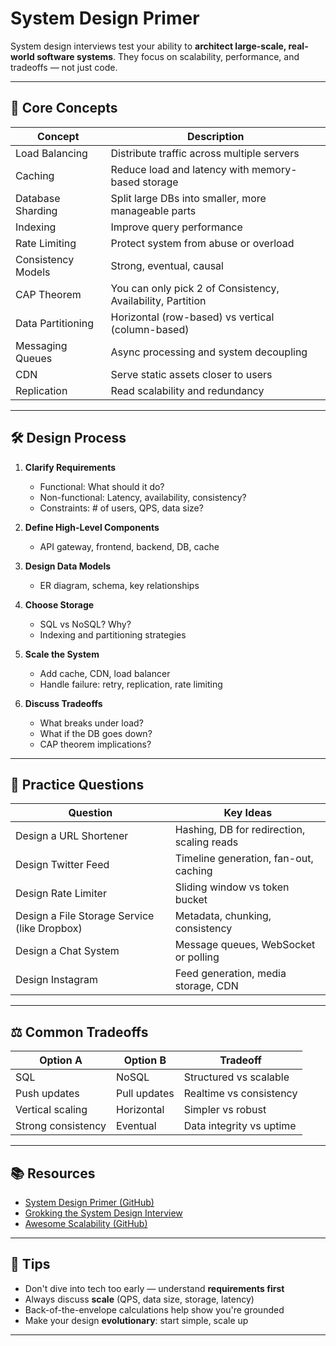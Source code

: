 # System Design Primer

System design interviews test your ability to **architect large-scale, real-world software systems**. They focus on scalability, performance, and tradeoffs — not just code.

---

## 📐 Core Concepts

| Concept                  | Description                                                    |
|--------------------------|----------------------------------------------------------------|
| Load Balancing           | Distribute traffic across multiple servers                     |
| Caching                  | Reduce load and latency with memory-based storage              |
| Database Sharding        | Split large DBs into smaller, more manageable parts            |
| Indexing                 | Improve query performance                                      |
| Rate Limiting            | Protect system from abuse or overload                          |
| Consistency Models       | Strong, eventual, causal                                       |
| CAP Theorem              | You can only pick 2 of Consistency, Availability, Partition    |
| Data Partitioning        | Horizontal (row-based) vs vertical (column-based)              |
| Messaging Queues         | Async processing and system decoupling                         |
| CDN                      | Serve static assets closer to users                           |
| Replication              | Read scalability and redundancy                                |

---

## 🛠 Design Process

1. **Clarify Requirements**
   - Functional: What should it do?
   - Non-functional: Latency, availability, consistency?
   - Constraints: # of users, QPS, data size?

2. **Define High-Level Components**
   - API gateway, frontend, backend, DB, cache

3. **Design Data Models**
   - ER diagram, schema, key relationships

4. **Choose Storage**
   - SQL vs NoSQL? Why?
   - Indexing and partitioning strategies

5. **Scale the System**
   - Add cache, CDN, load balancer
   - Handle failure: retry, replication, rate limiting

6. **Discuss Tradeoffs**
   - What breaks under load?
   - What if the DB goes down?
   - CAP theorem implications?

---

## 🧪 Practice Questions

| Question | Key Ideas |
|----------|-----------|
| Design a URL Shortener | Hashing, DB for redirection, scaling reads |
| Design Twitter Feed    | Timeline generation, fan-out, caching      |
| Design Rate Limiter    | Sliding window vs token bucket             |
| Design a File Storage Service (like Dropbox) | Metadata, chunking, consistency |
| Design a Chat System   | Message queues, WebSocket or polling       |
| Design Instagram       | Feed generation, media storage, CDN        |

---

## ⚖️ Common Tradeoffs

| Option A         | Option B         | Tradeoff                  |
|------------------|------------------|---------------------------|
| SQL              | NoSQL            | Structured vs scalable    |
| Push updates     | Pull updates     | Realtime vs consistency   |
| Vertical scaling | Horizontal       | Simpler vs robust         |
| Strong consistency | Eventual       | Data integrity vs uptime  |

---

## 📚 Resources

- [System Design Primer (GitHub)](https://github.com/donnemartin/system-design-primer)
- [Grokking the System Design Interview](https://www.educative.io/courses/grokking-the-system-design-interview)
- [Awesome Scalability (GitHub)](https://github.com/binhnguyennus/awesome-scalability)

---

## 💬 Tips

- Don't dive into tech too early — understand **requirements first**
- Always discuss **scale** (QPS, data size, storage, latency)
- Back-of-the-envelope calculations help show you're grounded
- Make your design **evolutionary**: start simple, scale up

---
